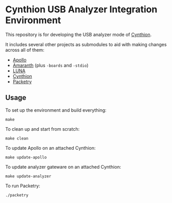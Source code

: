 # Cynthion USB Analyzer Integration Environment

This repository is for developing the USB analyzer mode of [Cynthion](https://greatscottgadgets.com/cynthion/).

It includes several other projects as submodules to aid with making changes across all of them:
- [Apollo](https://github.com/greatscottgadgets/apollo)
- [Amaranth](https://github.com/amaranth-lang/amaranth) (plus `-boards` and `-stdio`)
- [LUNA](https://github.com/greatscottgadgets/luna)
- [Cynthion](https://github.com/greatscottgadgets/luna)
- [Packetry](https://github.com/greatscottgadgets/packetry)

## Usage

To set up the environment and build everything:

`make`

To clean up and start from scratch:

`make clean`

To update Apollo on an attached Cynthion:

`make update-apollo`

To update analyzer gateware on an attached Cynthion:

`make update-analyzer`

To run Packetry:

`./packetry`
